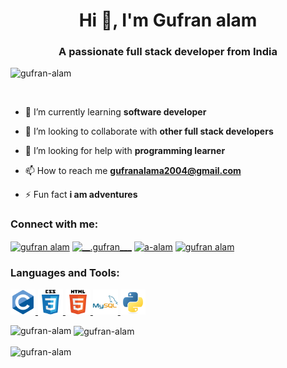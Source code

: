 <h1 align="center">Hi 👋, I'm Gufran alam</h1>
<h3 align="center">A passionate full stack developer from India</h3>


<p align="left"> <img src="https://komarev.com/ghpvc/?username=gufran-alam&label=Profile%20views&color=0e75b6&style=flat" alt="gufran-alam" /> </p>

<p align="left"> <a href="https://twitter.com/" target="blank"><img src="https://img.shields.io/twitter/follow/?logo=twitter&style=for-the-badge" alt="" /></a> </p>

- 🌱 I’m currently learning **software developer**

- 👯 I’m looking to collaborate with **other full stack developers**

- 🤝 I’m looking for help with **programming learner**

- 📫 How to reach me **gufranalama2004@gmail.com**

- ⚡ Fun fact **i am adventures**

<h3 align="left">Connect with me:</h3>
<p align="left">
<a href="https://linkedin.com/in/gufran alam" target="blank"><img align="center" src="https://raw.githubusercontent.com/rahuldkjain/github-profile-readme-generator/master/src/images/icons/Social/linked-in-alt.svg" alt="gufran alam" height="30" width="40" /></a>
<a href="https://instagram.com/__.gufran___" target="blank"><img align="center" src="https://raw.githubusercontent.com/rahuldkjain/github-profile-readme-generator/master/src/images/icons/Social/instagram.svg" alt="__.gufran___" height="30" width="40" /></a>
<a href="https://www.youtube.com/c/a-alam" target="blank"><img align="center" src="https://raw.githubusercontent.com/rahuldkjain/github-profile-readme-generator/master/src/images/icons/Social/youtube.svg" alt="a-alam" height="30" width="40" /></a>
<a href="https://www.hackerrank.com/gufran alam" target="blank"><img align="center" src="https://raw.githubusercontent.com/rahuldkjain/github-profile-readme-generator/master/src/images/icons/Social/hackerrank.svg" alt="gufran alam" height="30" width="40" /></a>
</p>

<h3 align="left">Languages and Tools:</h3>
<p align="left"> <a href="https://www.cprogramming.com/" target="_blank" rel="noreferrer"> <img src="https://raw.githubusercontent.com/devicons/devicon/master/icons/c/c-original.svg" alt="c" width="40" height="40"/> </a> <a href="https://www.w3schools.com/css/" target="_blank" rel="noreferrer"> <img src="https://raw.githubusercontent.com/devicons/devicon/master/icons/css3/css3-original-wordmark.svg" alt="css3" width="40" height="40"/> </a> <a href="https://www.w3.org/html/" target="_blank" rel="noreferrer"> <img src="https://raw.githubusercontent.com/devicons/devicon/master/icons/html5/html5-original-wordmark.svg" alt="html5" width="40" height="40"/> </a> <a href="https://www.mysql.com/" target="_blank" rel="noreferrer"> <img src="https://raw.githubusercontent.com/devicons/devicon/master/icons/mysql/mysql-original-wordmark.svg" alt="mysql" width="40" height="40"/> </a> <a href="https://www.python.org" target="_blank" rel="noreferrer"> <img src="https://raw.githubusercontent.com/devicons/devicon/master/icons/python/python-original.svg" alt="python" width="40" height="40"/> </a> </p>

<p><img align="left" src="https://github-readme-stats.vercel.app/api/top-langs?username=gufran-alam&show_icons=true&locale=en&layout=compact" alt="gufran-alam" /></p>

<p>&nbsp;<img align="center" src="https://github-readme-stats.vercel.app/api?username=gufran-alam&show_icons=true&locale=en" alt="gufran-alam" /></p>

<p><img align="center" src="https://github-readme-streak-stats.herokuapp.com/?user=gufran-alam&" alt="gufran-alam" /></p>

